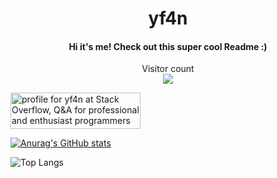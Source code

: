 <h1 align="center">yf4n</h1>
<h4 align="center">Hi it's me! Check out this super cool Readme :)</h4>

<p align="center"> 
  Visitor count<br>
  <img src="https://profile-counter.glitch.me/yolofanhd/count.svg" />
</p>


<a href="https://stackoverflow.com/users/17346107/yf4n"><img src="https://stackoverflow.com/users/flair/17346107.png?theme=dark" width="208" height="58" alt="profile for yf4n at Stack Overflow, Q&amp;A for professional and enthusiast programmers" title="profile for yf4n at Stack Overflow, Q&amp;A for professional and enthusiast programmers"></a>



[![Anurag's GitHub stats](https://github-readme-stats.vercel.app/api?username=yolofanhd&theme=gruvbox)](https://github.com/anuraghazra/github-readme-stats)

![Top Langs](https://github-readme-stats.vercel.app/api/top-langs/?username=yolofanhd&layout=compact&theme=gruvbox)

